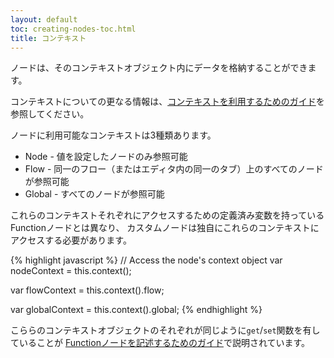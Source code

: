 ```yaml
---
layout: default
toc: creating-nodes-toc.html
title: コンテキスト
---
```


ノードは、そのコンテキストオブジェクト内にデータを格納することができます。

コンテキストについての更なる情報は、[コンテキストを利用するためのガイド](../user-guide/context)を参照してください。

ノードに利用可能なコンテキストは3種類あります。

- Node - 値を設定したノードのみ参照可能
- Flow - 同一のフロー（またはエディタ内の同一のタブ）上のすべてのノードが参照可能
- Global - すべてのノードが参照可能

これらのコンテキストそれぞれにアクセスするための定義済み変数を持っているFunctionノードとは異なり、
カスタムノードは独自にこれらのコンテキストに
アクセスする必要があります。

{% highlight javascript %}
// Access the node's context object
var nodeContext = this.context();

var flowContext = this.context().flow;

var globalContext = this.context().global;
{% endhighlight %}

こららのコンテキストオブジェクトのそれぞれが同じように`get`/`set`関数を有していることが
[Functionノードを記述するためのガイド](/docs/writing-functions#storing-data)で説明されています。

